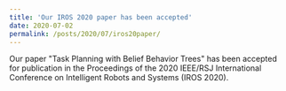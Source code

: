 ```yaml
---
title: 'Our IROS 2020 paper has been accepted'
date: 2020-07-02
permalink: /posts/2020/07/iros20paper/
---
```



Our paper "Task Planning with Belief Behavior Trees" has been accepted for publication in the Proceedings of the 2020 IEEE/RSJ International Conference on Intelligent Robots and Systems (IROS 2020).
